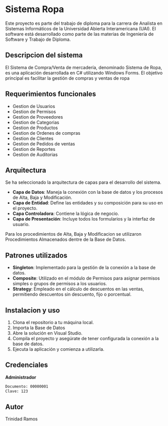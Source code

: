 # Sistema Ropa

Este proyecto es parte del trabajo de diploma para la carrera de Analista en Sistemas Informáticos de la Universidad Abierta Interamericana (UAI). El software está desarrollado como parte de las materias de Ingeniería de Software y Trabajo de Diploma.

## Descripcion del sistema

El Sistema de Compra/Venta de mercadería, denominado Sistema de Ropa, es una aplicación desarrollada en C# utilizando Windows Forms. El objetivo principal es facilitar la gestión de compras y ventas de ropa

## Requerimientos funcionales

* Gestion de Usuarios
* Gestion de Permisos
* Gestion de Proveedores
* Gestion de Categorias
* Gestion de Productos
* Gestion de Ordenes de compras
* Gestion de Clientes
* Gestion de Pedidos de ventas
* Gestion de Reportes
* Gestion de Auditorias

## Arquitectura

Se ha seleccionado la arquitectura de capas para el desarrollo del sistema.

* **Capa de Datos**: Maneja la conexión con la base de datos y los procesos de Alta, Baja y Modificación.
* **Capa de Entidad**: Define las entidades y su composición para su uso en el proyecto.
* **Capa Controladora**: Contiene la lógica de negocio.
* **Capa de Presentación**: Incluye todos los formularios y la interfaz de usuario.

Para los procedimientos de Alta, Baja y Modificacion se utilizaron Procedimientos Almacenados dentre de la Base de Datos.

## Patrones utilizados

* **Singleton**: Implementado para la gestión de la conexión a la base de datos.
* **Composite**: Utilizado en el módulo de Permisos para asignar permisos simples o grupos de permisos a los usuarios.
* **Strategy**: Empleado en el cálculo de descuentos en las ventas, permitiendo descuentos sin descuento, fijo o porcentual.

## Instalacion y uso

1. Clona el repositorio a tu máquina local.
2. Importa la Base de Datos
3. Abre la solución en Visual Studio.
4. Compila el proyecto y asegúrate de tener configurada la conexión a la base de datos.
5. Ejecuta la aplicación y comienza a utilizarla.

## Credenciales

**Administrador**
```sh
Documento: 00000001
Clave: 123
```

## Autor
Trinidad Ramos
